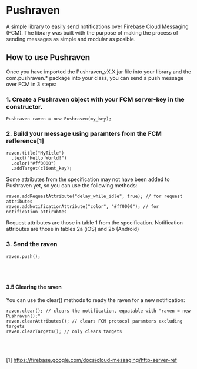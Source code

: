# Pushraven

A simple library to easily send notifications over Firebase Cloud Messaging (FCM). 
The library was built with the purpose of making the process of sending messages as simple and modular as posible.

## How to use Pushraven

Once you have imported the Pushraven_vX.X.jar file into your library and the com.pushraven.* package into your class, you can send a push message over FCM in 3 steps:

### 1. Create a Pushraven object with your FCM server-key in the constructor.
```
Pushraven raven = new Pushraven(my_key);
```

### 2. Build your message using paramters from the FCM refference[1]
```
raven.title("MyTitle")
  .text("Hello World!")
  .color("#ff0000")
  .addTarget(client_key);
```
Some attributes from the specification may not have been added to Pushraven yet, so you can use the following methods:
```
raven.addRequestAttribute("delay_while_idle", true); // for request attributes
raven.addNotificationAttribute("color", "#ff0000"); // for notification attirubtes
```
Request attributes are those in table 1 from the specification.
Notification attributes are those in tables 2a (iOS) and 2b (Android)

### 3. Send the raven
```
raven.push();
```

<br /><br />
  
  
#### 3.5 Clearing the raven
You can use the clear() methods to ready the raven for a new notification:
```
raven.clear(); // clears the notification, equatable with "raven = new Pushraven();"
raven.clearAttributes(); // clears FCM protocol paramters excluding targets
raven.clearTargets(); // only clears targets
```

<br /><br />


[1] https://firebase.google.com/docs/cloud-messaging/http-server-ref
